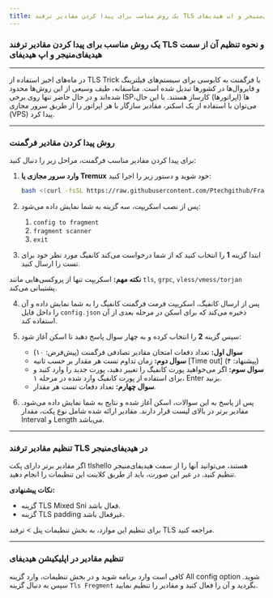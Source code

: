 ```yaml
---
title: یک روش مناسب برای پیدا کردن مقادیر ترفند TLS و نحوه تنظیم آن از سمت هیدیفای‌منیجر و اپ هیدیفای
---
```



### یک روش مناسب برای پیدا کردن مقادیر ترفند TLS و نحوه تنظیم آن از سمت هیدیفای‌منیجر و اپ هیدیفای

---
در ماه‌های اخیر استفاده از TLS Trick یا فرگمنت به کابوسی برای سیستم‌های فیلترینگ و فایروال‌ها در کشورها تبدیل شده است. متاسفانه، طیف وسیعی از این روش‌ها محدود شده‌اند و در حال حاضر تنها روی برخی ISPها (اپراتورها) کارساز هستند. با این حال، می‌توان با استفاده از یک اسکنر، مقادیر سازگار با هر اپراتور را از طریق سرور مجازی (VPS) پیدا کرد.

---

### روش پیدا کردن مقادیر فرگمنت

برای پیدا کردن مقادیر مناسب فرگمنت، مراحل زیر را دنبال کنید:

1. **وارد سرور مجازی یا Tremux** خود شوید و دستور زیر را اجرا کنید:
   ```bash
   bash <(curl -fsSL https://raw.githubusercontent.com/Ptechgithub/FragmentScanner/main/install.sh)
   ```

2. پس از نصب اسکریپت، سه گزینه به شما نمایش داده می‌شود:
   1. `config to fragment`
   2. `fragment scanner`
   3. `exit`

3. ابتدا گزینه **1** را انتخاب کنید که از شما درخواست می‌کند کانفیگ مورد نظر خود برای تست را ارسال کنید.

**نکته مهم:** اسکریپت تنها از پروکسی‌هایی مانند `tls`, `grpc`, `vless/vmess/torjan` پشتیبانی می‌کند.

4. پس از ارسال کانفیگ، اسکریپت فرمت فرگمنت کانفیگ را به شما نمایش داده و آن را داخل فایل `config.json` ذخیره می‌کند که برای اسکن در مرحله بعدی از آن استفاده کند.

5. سپس گزینه **2** را انتخاب کرده و به چهار سوال پاسخ دهید تا اسکن آغاز شود:

   - **سوال اول:** تعداد دفعات امتحان مقادیر تصادفی فرگمنت (پیش‌فرض: ۱۰)
   - **سوال دوم:** زمان تداوم تست هر مقدار بر حسب ثانیه [Time out] (پیشنهاد: ۴)
   - **سوال سوم:** اگر می‌خواهید پورت کانفیگ را تغییر دهید، پورت جدید را وارد کنید و برای استفاده از پورت کانفیگ وارد شده در مرحله ۱، Enter بزنید.
   - **سوال چهارم:** تعداد دفعات تست هر مقدار.

6. پس از پاسخ به این سوالات، اسکن آغاز شده و نتایج به شما نمایش داده می‌شود. مقادیر برتر در بالای لیست قرار دارند. مقادیر ارائه شده شامل نوع پکت، مقدار Interval و Length می‌باشد.

---

### تنظیم مقادیر ترفند TLS در هیدیفای‌منیجر

اگر مقادیر برتر دارای پکت tlshello هستند، می‌توانید آنها را از سمت هیدیفای‌منیجر تنظیم کنید. در غیر این صورت، باید از طریق کلاینت این تنظیمات را انجام دهید.

**نکات پیشنهادی:**

- گزینه TLS Mixed Sni فعال باشد.
- گزینه TLS padding غیرفعال باشد.

برای تنظیم این موارد، به بخش تنظیمات پنل > ترفند TLS مراجعه کنید.

---

### تنظیم مقادیر در اپلیکیشن هیدیفای

کافی است وارد برنامه شوید و در بخش تنظیمات، وارد گزینه All config option شوید. سپس به دنبال گزینه `Tls Fregment` بگردید و آن را فعال کنید و مقادیر را تنظیم نمایید.
